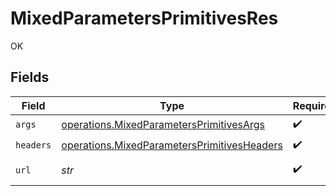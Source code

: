 # MixedParametersPrimitivesRes

OK


## Fields

| Field                                                                                                      | Type                                                                                                       | Required                                                                                                   | Description                                                                                                | Example                                                                                                    |
| ---------------------------------------------------------------------------------------------------------- | ---------------------------------------------------------------------------------------------------------- | ---------------------------------------------------------------------------------------------------------- | ---------------------------------------------------------------------------------------------------------- | ---------------------------------------------------------------------------------------------------------- |
| `args`                                                                                                     | [operations.MixedParametersPrimitivesArgs](../../models/operations/mixedparametersprimitivesargs.md)       | :heavy_check_mark:                                                                                         | N/A                                                                                                        |                                                                                                            |
| `headers`                                                                                                  | [operations.MixedParametersPrimitivesHeaders](../../models/operations/mixedparametersprimitivesheaders.md) | :heavy_check_mark:                                                                                         | N/A                                                                                                        |                                                                                                            |
| `url`                                                                                                      | *str*                                                                                                      | :heavy_check_mark:                                                                                         | N/A                                                                                                        | http://localhost:35123/anything/mixedParams/path/pathValue?queryStringParam=queryValue                     |